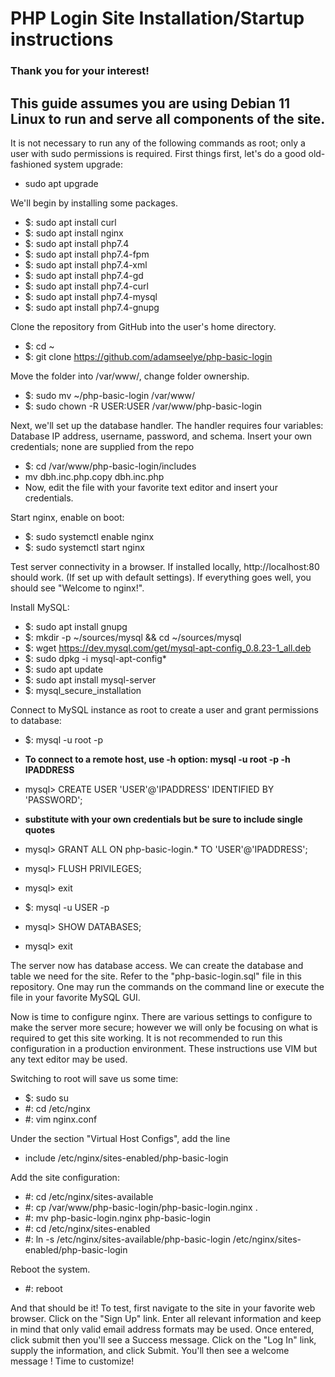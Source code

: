# PHP Login Site Installation/Startup instructions

### Thank you for your interest!

## This guide assumes you are using Debian 11 Linux to run and serve all components of the site.

It is not necessary to run any of the following commands as root; only a user with sudo permissions is required.
First things first, let's do a good old-fashioned system upgrade:
- sudo apt upgrade

We'll begin by installing some packages.
- $: sudo apt install curl
- $: sudo apt install nginx
- $: sudo apt install php7.4
- $: sudo apt install php7.4-fpm
- $: sudo apt install php7.4-xml
- $: sudo apt install php7.4-gd
- $: sudo apt install php7.4-curl
- $: sudo apt install php7.4-mysql
- $: sudo apt install php7.4-gnupg

Clone the repository from GitHub into the user's home directory.
- $: cd ~
- $: git clone https://github.com/adamseelye/php-basic-login

Move the folder into /var/www/, change folder ownership.
- $: sudo mv ~/php-basic-login /var/www/
- $: sudo chown -R USER:USER /var/www/php-basic-login

Next, we'll set up the database handler.
The handler requires four variables: Database IP address, username, password, and schema.
Insert your own credentials; none are supplied from the repo
- $: cd /var/www/php-basic-login/includes
- mv dbh.inc.php.copy dbh.inc.php
- Now, edit the file with your favorite text editor and insert your credentials.

Start nginx, enable on boot:
- $: sudo systemctl enable nginx
- $: sudo systemctl start nginx

Test server connectivity in a browser. If installed locally, http://localhost:80 should work.
(If set up with default settings). If everything goes well, you should see "Welcome to nginx!".

Install MySQL:
- $: sudo apt install gnupg
- $: mkdir -p ~/sources/mysql && cd ~/sources/mysql
- $: wget https://dev.mysql.com/get/mysql-apt-config_0.8.23-1_all.deb
- $: sudo dpkg -i mysql-apt-config*
- $: sudo apt update
- $: sudo apt install mysql-server
- $: mysql_secure_installation

Connect to MySQL instance as root to create a user and grant permissions to database:
- $: mysql -u root -p
- **To connect to a remote host, use -h option: mysql -u root -p -h IPADDRESS**

- mysql> CREATE USER 'USER'@'IPADDRESS' IDENTIFIED BY 'PASSWORD';
- **substitute with your own credentials but be sure to include single quotes**
- mysql> GRANT ALL ON php-basic-login.* TO 'USER'@'IPADDRESS';
- mysql> FLUSH PRIVILEGES;
- mysql> exit
- $: mysql -u USER -p
- mysql> SHOW DATABASES;
- mysql> exit

The server now has database access.
We can create the database and table we need for the site. Refer to the "php-basic-login.sql" file in this repository.
One may run the commands on the command line or execute the file in your favorite MySQL GUI.

Now is time to configure nginx.
There are various settings to configure to make the server more secure; however we will only be focusing
on what is required to get this site working. It is not recommended to run this configuration in a 
production environment. These instructions use VIM but any text editor may be used.

Switching to root will save us some time:
- $: sudo su
- #: cd /etc/nginx
- #: vim nginx.conf

Under the section "Virtual Host Configs", add the line
- include /etc/nginx/sites-enabled/php-basic-login

Add the site configuration:
- #: cd /etc/nginx/sites-available
- #: cp /var/www/php-basic-login/php-basic-login.nginx .
- #: mv php-basic-login.nginx php-basic-login
- #: cd /etc/nginx/sites-enabled
- #: ln -s /etc/nginx/sites-available/php-basic-login /etc/nginx/sites-enabled/php-basic-login

Reboot the system.
- #: reboot

And that should be it!
To test, first navigate to the site in your favorite web browser. Click on the "Sign Up" link.
Enter all relevant information and keep in mind that only valid email address formats may be used.
Once entered, click submit then you'll see a Success message. Click on the "Log In" link, supply
the information, and click Submit. You'll then see a welcome message !
Time to customize!
